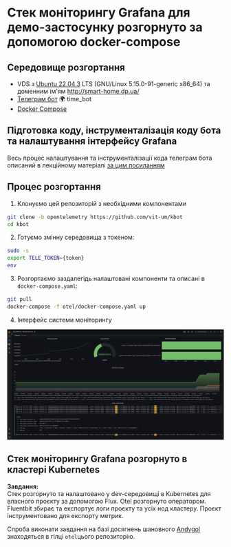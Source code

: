 # Стек моніторингу Grafana для демо-застосунку розгорнуто за допомогою docker-compose

## Середовище розгортання
- VDS з [Ubuntu 22.04.3](https://ubuntu.com/) LTS (GNU/Linux 5.15.0-91-generic x86_64) та доменним ім'ям http://smart-home.dp.ua/
- [Телеграм бот](https://t.me/umanetsvitalii_bot) 🌍 time_bot
- [Docker Compose](https://docs.docker.com/compose/)

## Підготовка коду, інструменталізація коду бота та налаштування інтерфейсу Grafana

Весь процес налаштування та інструменталізації кода телеграм бота описаний в лекційному матеріалі [за цим посиланням](https://github.com/vit-um/DevOps/wiki/%D0%9C%D0%BE%D0%BD%D1%96%D1%82%D0%BE%D1%80%D0%B8%D0%BD%D0%B3#coding-session-k8s--otel)

## Процес розгортання

1. Клонуємо цей репозиторій з необхідними компонентами 
```sh
git clone -b opentelemetry https://github.com/vit-um/kbot
cd kbot
```
2. Готуємо змінну середовища з токеном: 
```sh
sudo -s
export TELE_TOKEN={token}
env
```

3. Розгортаємо заздалегідь налаштовані компоненти та описані в `docker-compose.yaml`:
```sh
git pull
docker-compose -f otel/docker-compose.yaml up
```

4. Інтерфейс системи моніторингу

![Grafana Dashboard](.img/GrafanaDashboard.png) 

## Стек моніторингу Grafana розгорнуто в кластері Kubernetes 

**Завдання:**   
Стек розгорнуто та налаштовано у dev-середовищі в Kubernetes для власного проєкту за допомогою Flux. Otel розгорнуто оператором. Fluentbit збирає та експортує логи проєкту та усіх нод кластеру. Проєкт інструментовано для експорту метрик.

Спроба виконати завдання на базі досягнень шановного [Andygol](https://github.com/Andygol) знаходяться в гілці `otel`цього репозиторію.